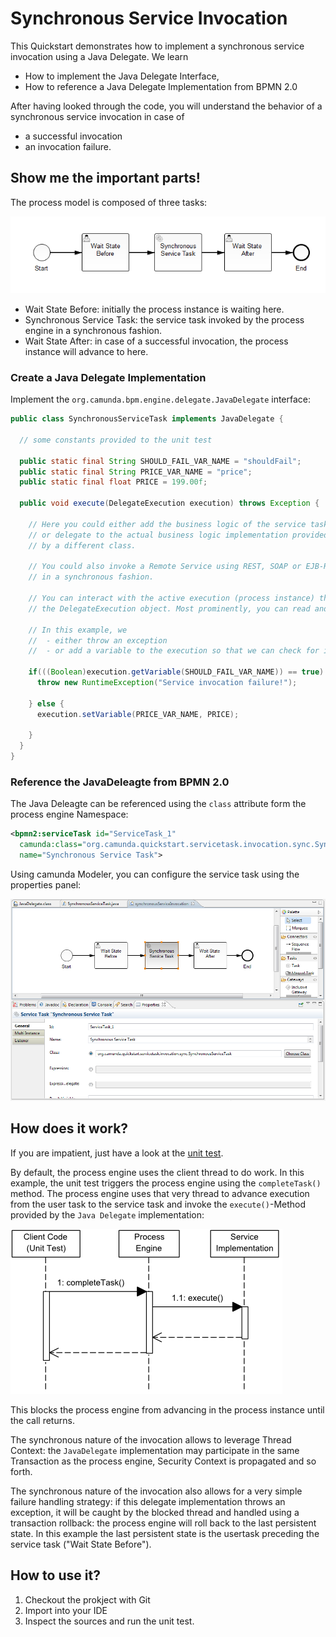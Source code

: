 # Synchronous Service Invocation

This Quickstart demonstrates how to implement a synchronous service invocation using a Java Delegate.
We learn

* How to implement the Java Delegate Interface,
* How to reference a Java Delegate Implementation from BPMN 2.0

After having looked through the code, you will understand the behavior of a synchronous service invocation in case of

* a successful invocation
* an invocation failure.

## Show me the important parts!

The process model is composed of three tasks:

![Process Model][1]

* Wait State Before: initially the process instance is waiting here.
* Synchronous Service Task: the service task invoked by the process engine in a synchronous fashion.
* Wait State After: in case of a successful invocation, the process instance will advance to here.

### Create a Java Delegate Implementation

Implement the `org.camunda.bpm.engine.delegate.JavaDelegate` interface:

``` java
public class SynchronousServiceTask implements JavaDelegate {

  // some constants provided to the unit test

  public static final String SHOULD_FAIL_VAR_NAME = "shouldFail";
  public static final String PRICE_VAR_NAME = "price";
  public static final float PRICE = 199.00f;

  public void execute(DelegateExecution execution) throws Exception {

    // Here you could either add the business logic of the service task
    // or delegate to the actual business logic implementation provided
    // by a different class.

    // You could also invoke a Remote Service using REST, SOAP or EJB-Remote
    // in a synchronous fashion.

    // You can interact with the active execution (process instance) through
    // the DelegateExecution object. Most prominently, you can read and modify variables.

    // In this example, we
    //  - either throw an exception
    //  - or add a variable to the execution so that we can check for it in the unit test:

    if(((Boolean)execution.getVariable(SHOULD_FAIL_VAR_NAME)) == true) {
      throw new RuntimeException("Service invocation failure!");

    } else {
      execution.setVariable(PRICE_VAR_NAME, PRICE);

    }
  }
}
```

### Reference the JavaDeleagte from BPMN 2.0

The Java Deleagte can be referenced using the `class` attribute form the process engine Namespace:

``` xml
<bpmn2:serviceTask id="ServiceTask_1"
  camunda:class="org.camunda.quickstart.servicetask.invocation.sync.SynchronousServiceTask"
  name="Synchronous Service Task">
```

Using camunda Modeler, you can configure the service task using the properties panel:

![Configure Java Deleagte using camunda Modeler][2]


## How does it work?

If you are impatient, just have a look at the [unit test][4].

By default, the process engine uses the client thread to do work. In this example, the unit test
triggers the process engine using the `completeTask()` method. The process engine uses that very thread to
advance execution from the user task to the service task and invoke the `execute()`-Method provided by the
`Java Delegate` implementation:

![Synchronous Service Invocation Sequence][3]

This blocks the process engine from advancing in the process
instance until the call returns.

The synchronous nature of the invocation allows to leverage Thread Context:
the `JavaDelegate` implementation may participate in the same Transaction
as the process engine, Security Context is propagated and so forth.

The synchronous nature of the invocation also allows for a very simple failure
handling strategy: if this delegate implementation throws an exception, it will be
caught by the blocked thread and handled using a transaction rollback: the process
engine will roll back to the last persistent state. In this example the last persistent
state is the usertask preceding the service task ("Wait State Before").

## How to use it?

1. Checkout the prokject with Git
2. Import into your IDE
3. Inspect the sources and run the unit test.

[1]: docs/process-model.png
[2]: docs/service-camunda-modeler.png
[3]: docs/synchronous-service-invocation-sequence.png
[4]: src/test/java/org/camunda/quickstart/servicetask/invocation/sync/TestSynchronousServiceTask.java
